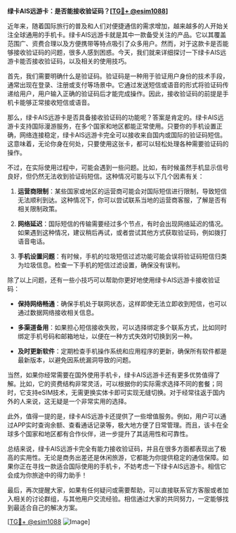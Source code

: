 **绿卡AIS远游卡：是否能接收验证码？[[TG💪+ @esim1088](https://t.me/s/esim1088)]**

近年来，随着国际旅行的普及和人们对便捷通信的需求增加，越来越多的人开始关注全球通用的手机卡。绿卡AIS远游卡就是其中一款备受关注的产品。它以其覆盖范围广、资费合理以及方便携带等特点吸引了众多用户。然而，对于这款卡是否能够接收验证码的问题，很多人感到困惑。今天，我们就来详细探讨一下绿卡AIS远游卡能否接收验证码，以及相关的使用技巧。

首先，我们需要明确什么是验证码。验证码是一种用于验证用户身份的技术手段，通常出现在登录、注册或支付等场景中。它通过发送短信或语音的形式将验证码传递给用户，用户输入正确的验证码后才能完成操作。因此，接收验证码的前提是手机卡能够正常接收短信或语音。

那么，绿卡AIS远游卡是否具备接收验证码的功能呢？答案是肯定的。绿卡AIS远游卡支持国际漫游服务，在多个国家和地区都能正常使用。只要你的手机设置正确，网络连接稳定，绿卡AIS远游卡完全可以接收来自国内或国际的验证码短信。这意味着，无论你身在何处，只要使用这张卡，都可以轻松处理各种需要验证码的操作。

不过，在实际使用过程中，可能会遇到一些问题。比如，有时候虽然手机显示信号良好，但仍然无法收到验证码短信。这种情况可能与以下几个因素有关：

1. **运营商限制**：某些国家或地区的运营商可能会对国际短信进行限制，导致短信无法顺利到达。这种情况下，你可以尝试联系当地的运营商客服，了解是否有相关限制政策。
   
2. **网络延迟**：国际短信的传输需要经过多个节点，有时会出现网络延迟的情况。如果遇到这种情况，建议稍后再试，或者尝试其他方式获取验证码，例如拨打语音电话。

3. **手机设置问题**：有时候，手机的垃圾短信过滤功能可能会误将验证码短信归类为垃圾信息。检查一下手机的短信过滤设置，确保没有误判。

除了以上问题，还有一些小技巧可以帮助你更好地使用绿卡AIS远游卡接收验证码：

- **保持网络畅通**：确保手机处于联网状态，这样即使无法立即收到短信，也可以通过数据网络接收相关信息。
  
- **多渠道备用**：如果担心短信接收失败，可以选择绑定多个联系方式，比如同时绑定手机号码和邮箱地址，以便在一种方式失效时切换到另一种。

- **及时更新软件**：定期检查手机操作系统和应用程序的更新，确保所有软件都是最新版本，以避免因系统漏洞导致的问题。

当然，如果你经常需要在国外使用手机卡，绿卡AIS远游卡还有更多优势值得了解。比如，它的资费结构非常灵活，可以根据你的实际需求选择不同的套餐；同时，它支持eSIM技术，无需更换实体卡即可实现无缝切换。对于经常往返于国内外的人来说，这无疑是一个非常实用的选择。

此外，值得一提的是，绿卡AIS远游卡还提供了一些增值服务。例如，用户可以通过APP实时查询余额、查看通话记录等，极大地方便了日常管理。而且，该卡在全球多个国家和地区都有合作伙伴，进一步提升了其适用性和可靠性。

总结来说，绿卡AIS远游卡完全有能力接收验证码，并且在很多方面都表现出了极高的实用性。无论是商务出差还是休闲旅游，它都能为你提供稳定的通信保障。如果你正在寻找一款适合国际使用的手机卡，不妨考虑一下绿卡AIS远游卡。相信它会成为你旅途中的得力助手！

最后，再次提醒大家，如果有任何疑问或需要帮助，可以直接联系官方客服或者加入相关的讨论群组，与其他用户交流经验。相信通过大家的共同努力，一定能够找到最适合自己的解决方案。

[[TG💪+ @esim1088](https://t.me/s/esim1088) ![Image](https://i.postimg.cc/4NQfJmqS/Snipaste-2025-05-13-00-14-12.png)]